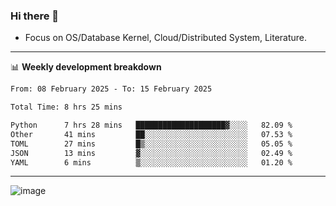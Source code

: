 ### Hi there 👋
<!-- * Daily Meditation via Leetcode/Competitive-Programming. -->
* Focus on OS/Database Kernel, Cloud/Distributed System, Literature.

-------

📊 **Weekly development breakdown**
<!--START_SECTION:waka-->

```txt
From: 08 February 2025 - To: 15 February 2025

Total Time: 8 hrs 25 mins

Python      7 hrs 28 mins   ████████████████████▓░░░░   82.09 %
Other       41 mins         ██░░░░░░░░░░░░░░░░░░░░░░░   07.53 %
TOML        27 mins         █▒░░░░░░░░░░░░░░░░░░░░░░░   05.05 %
JSON        13 mins         ▓░░░░░░░░░░░░░░░░░░░░░░░░   02.49 %
YAML        6 mins          ▒░░░░░░░░░░░░░░░░░░░░░░░░   01.20 %
```

<!--END_SECTION:waka-->

-------

<!-- [![Leetcode Stats](https://leetcard.jacoblin.cool/hzhang413?font=Fira+Mono)](https://leetcode.com/fxrc) -->
![image](./cyberpunk-ghost-in-the-shell.gif)
<!--![image](./gis-archive.png)-->

